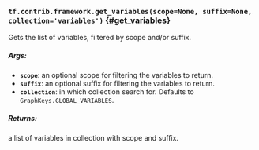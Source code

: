 ### `tf.contrib.framework.get_variables(scope=None, suffix=None, collection='variables')` {#get_variables}

Gets the list of variables, filtered by scope and/or suffix.

##### Args:


*  <b>`scope`</b>: an optional scope for filtering the variables to return.
*  <b>`suffix`</b>: an optional suffix for filtering the variables to return.
*  <b>`collection`</b>: in which collection search for. Defaults to
    `GraphKeys.GLOBAL_VARIABLES`.

##### Returns:

  a list of variables in collection with scope and suffix.

